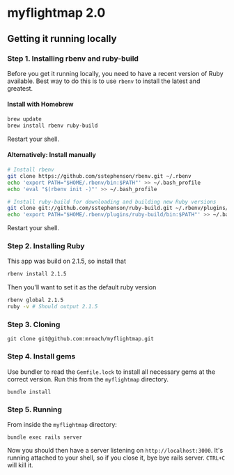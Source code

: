 # myflightmap 2.0

## Getting it running locally

### Step 1. Installing rbenv and ruby-build

Before you get it running locally, you need to have a recent version of Ruby available. Best way to do this is to use `rbenv` to install the latest and greatest.

#### Install with Homebrew

```bash
brew update
brew install rbenv ruby-build
```

Restart your shell.

#### Alternatively: Install manually

```bash
# Install rbenv
git clone https://github.com/sstephenson/rbenv.git ~/.rbenv
echo 'export PATH="$HOME/.rbenv/bin:$PATH"' >> ~/.bash_profile
echo 'eval "$(rbenv init -)"' >> ~/.bash_profile

# Install ruby-build for downloading and building new Ruby versions
git clone git://github.com/sstephenson/ruby-build.git ~/.rbenv/plugins/ruby-build
echo 'export PATH="$HOME/.rbenv/plugins/ruby-build/bin:$PATH"' >> ~/.bash_profile
```

Restart your shell.

### Step 2. Installing Ruby

This app was build on 2.1.5, so install that

```bash
rbenv install 2.1.5
```

Then you'll want to set it as the default ruby version
```bash
rbenv global 2.1.5
ruby -v # Should output 2.1.5
```

### Step 3. Cloning

```
git clone git@github.com:mroach/myflightmap.git
```

### Step 4. Install gems

Use bundler to read the `Gemfile.lock` to install all necessary gems at the correct version. Run this from the `myflightmap` directory.

```
bundle install
```

### Step 5. Running

From inside the `myflightmap` directory:

```
bundle exec rails server
```

Now you should then have a server listening on `http://localhost:3000`. It's running attached to your shell, so if you close it, bye bye rails server. `CTRL+C` will kill it.
